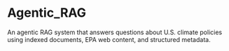 # Agentic_RAG
An agentic RAG system that answers questions about U.S. climate policies using indexed documents, EPA web content, and structured metadata.
